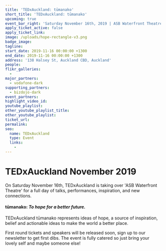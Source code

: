 ```yaml
---
title: 'TEDxAuckland: tūmanako'
short_title: 'TEDxAuckland: tūmanako'
upcoming: true
event_bar_right: 'Saturday November 16th, 2019 | ASB Waterfront Theatre'
apply_ticket_active: false
apply_ticket_link:
image: /uploads/hope-rectangle-v3.png
badge_image:
tagline:
start_date: 2019-11-16 00:00:00 +1300
end_date: 2019-11-16 00:00:00 +1300
address: '138 Halsey St, Auckland CBD, Auckland'
people:
flikr_galleries:
  -
major_partners:
  - vodafone-dark
supporting_partners:
  - bizdojo-dark
event_partners:
highlight_video_id:
youtube_playlist:
other_youtube_playlist_title:
other_youtube_playlist:
ticket_url:
permalink:
seo:
  name: TEDxAuckland
  type: Event
  links:
    -
---
```


# TEDxAuckland November 2019

On Saturday November 16th, TEDxAuckland is taking over 'ASB Waterfront Theatre' for a full day of talks, performances, inspiration, and new connections.

#### tūmanako: *To hope for a better future.*

TEDxAuckland tūmanako represents ideas of hope, a source of inspiration, belief and actionable ideas to make the world a better place.

First round tickets and speakers will be released soon, sign up to our newsletter to get first dibs. The event is fully catered so just bring your lovely self and maybe someone else\!